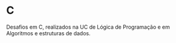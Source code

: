 # C
Desafios em C, realizados na UC de Lógica de Programação e em Algoritmos e estruturas de dados.

